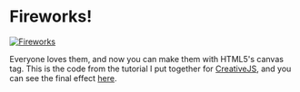 # Fireworks!

[![Fireworks](http://lab.aerotwist.com/canvas/fireworks/capture.png)](http://lab.aerotwist.com/canvas/fireworks/)

Everyone loves them, and now you can make them with HTML5's canvas tag. This is the code from the tutorial I put
together for [CreativeJS](http://creativejs.com/), and you can see the final effect [here](http://lab.aerotwist.com/canvas/fireworks/).

